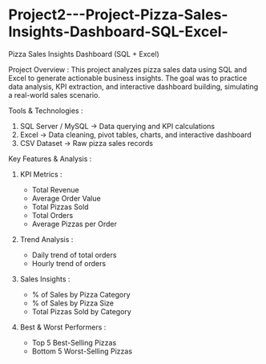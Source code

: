 # Project2---Project-Pizza-Sales-Insights-Dashboard-SQL-Excel-
Pizza Sales Insights Dashboard (SQL + Excel)

Project Overview :
This project analyzes pizza sales data using SQL and Excel to generate actionable business insights.
The goal was to practice data analysis, KPI extraction, and interactive dashboard building, simulating a real-world sales scenario.

Tools & Technologies :
1. SQL Server / MySQL → Data querying and KPI calculations
2. Excel → Data cleaning, pivot tables, charts, and interactive dashboard
3. CSV Dataset → Raw pizza sales records

Key Features & Analysis : 
1. KPI Metrics : 
    - Total Revenue
    - Average Order Value
    - Total Pizzas Sold
    - Total Orders
    - Average Pizzas per Order

2. Trend Analysis : 
    - Daily trend of total orders
    - Hourly trend of orders

3. Sales Insights : 
    - % of Sales by Pizza Category
    - % of Sales by Pizza Size
    - Total Pizzas Sold by Category

4. Best & Worst Performers : 
    - Top 5 Best-Selling Pizzas
    - Bottom 5 Worst-Selling Pizzas
